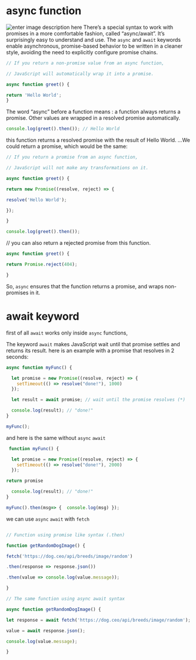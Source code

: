 # async function
![enter image description here](https://habrastorage.org/getpro/habr/post_images/2c8/f4a/252/2c8f4a252d33ee663665fd7df02b45ed.jpg)
There’s a special syntax to work with promises in a more comfortable fashion, called “async/await”. It’s surprisingly easy to understand and use.
The `async` and `await` keywords enable asynchronous, promise-based behavior to be written in a cleaner style, avoiding the need to explicitly configure promise chains.

```javascript
// If you return a non-promise value from an async function,

// JavaScript will automatically wrap it into a promise.

async function greet() {

return 'Hello World';
}

```
The word “async” before a function means : a function always returns a promise. Other values are wrapped in a resolved promise automatically.
```javascript
console.log(greet().then()); // Hello World
```
this function returns a resolved promise with the result of Hello World.
…We could  return a promise, which would be the same:
```javascript
// If you return a promise from an async function,

// JavaScript will not make any transformations on it.

async function greet() {

return new Promise((resolve, reject) => {

resolve('Hello World');

});

}

console.log(greet().then());
```

// you can also return a rejected promise from this function.
```javascript
async function greet() {

return Promise.reject(404);

}
```
So, `async` ensures that the function returns a promise, and wraps non-promises in it.

# await keyword

first of all `await` works only inside `async` functions,

The keyword  `await`  makes JavaScript wait until that promise settles and returns its result.
here is an example with a promise that resolves in 2 seconds:

```javascript
async function myFunc() {

  let promise = new Promise((resolve, reject) => {
    setTimeout(() => resolve("done!"), 1000)
  });

  let result = await promise; // wait until the promise resolves (*)

  console.log(result); // "done!"
}

myFunc();
```
and here is the same without `async`  `await`
```javascript
 function myFunc() {

  let promise = new Promise((resolve, reject) => {
    setTimeout(() => resolve("done!"), 2000)
  });

return promise

  console.log(result); // "done!"
}

myFunc().then(msg=> {  console.log(msg) });
```
we can use  `async`  `await` with `fetch `
```javascript

// Function using promise like syntax (.then)

function getRandomDogImage() {

fetch('https://dog.ceo/api/breeds/image/random')

.then(response => response.json())

.then(value => console.log(value.message));

}

// The same function using async await syntax

async function getRandomDogImage() {

let response = await fetch('https://dog.ceo/api/breeds/image/random');

value = await response.json();

console.log(value.message);

}
```

